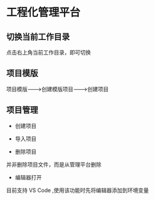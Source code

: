 # 工程化管理平台

## 切换当前工作目录

点击右上角当前工作目录，即可切换

## 项目模版

项目模版--->创建模版项目--->创建项目

## 项目管理

- 创建项目

- 导入项目

- 删除项目

并非删除项目文件，而是从管理平台删除

- 编辑器打开

目前支持 VS Code ,使用该功能时先将编辑器添加到环境变量
